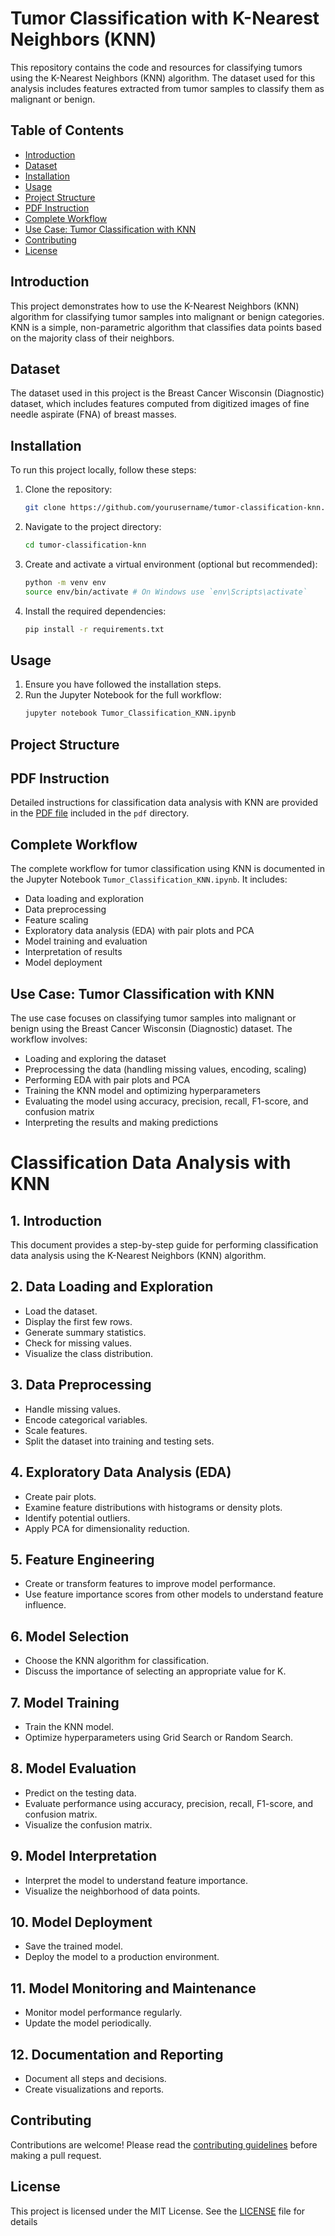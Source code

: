 # Tumor Classification with K-Nearest Neighbors (KNN)

This repository contains the code and resources for classifying tumors using the K-Nearest Neighbors (KNN) algorithm. The dataset used for this analysis includes features extracted from tumor samples to classify them as malignant or benign.

## Table of Contents
- [Introduction](#introduction)
- [Dataset](#dataset)
- [Installation](#installation)
- [Usage](#usage)
- [Project Structure](#project-structure)
- [PDF Instruction](#pdf-instruction)
- [Complete Workflow](#complete-workflow)
- [Use Case: Tumor Classification with KNN](#use-case-tumor-classification-with-knn)
- [Contributing](#contributing)
- [License](#license)

## Introduction
This project demonstrates how to use the K-Nearest Neighbors (KNN) algorithm for classifying tumor samples into malignant or benign categories. KNN is a simple, non-parametric algorithm that classifies data points based on the majority class of their neighbors.

## Dataset
The dataset used in this project is the Breast Cancer Wisconsin (Diagnostic) dataset, which includes features computed from digitized images of fine needle aspirate (FNA) of breast masses.

## Installation
To run this project locally, follow these steps:

1. Clone the repository:
    ```sh
    git clone https://github.com/yourusername/tumor-classification-knn.git
    ```
2. Navigate to the project directory:
    ```sh
    cd tumor-classification-knn
    ```
3. Create and activate a virtual environment (optional but recommended):
    ```sh
    python -m venv env
    source env/bin/activate # On Windows use `env\Scripts\activate`
    ```
4. Install the required dependencies:
    ```sh
    pip install -r requirements.txt
    ```

## Usage
1. Ensure you have followed the installation steps.
2. Run the Jupyter Notebook for the full workflow:
    ```sh
    jupyter notebook Tumor_Classification_KNN.ipynb
    ```

## Project Structure


## PDF Instruction
Detailed instructions for classification data analysis with KNN are provided in the [PDF file](pdf/KNN_Classification_Workflow.pdf) included in the `pdf` directory.

## Complete Workflow
The complete workflow for tumor classification using KNN is documented in the Jupyter Notebook `Tumor_Classification_KNN.ipynb`. It includes:
- Data loading and exploration
- Data preprocessing
- Feature scaling
- Exploratory data analysis (EDA) with pair plots and PCA
- Model training and evaluation
- Interpretation of results
- Model deployment

## Use Case: Tumor Classification with KNN
The use case focuses on classifying tumor samples into malignant or benign using the Breast Cancer Wisconsin (Diagnostic) dataset. The workflow involves:
- Loading and exploring the dataset
- Preprocessing the data (handling missing values, encoding, scaling)
- Performing EDA with pair plots and PCA
- Training the KNN model and optimizing hyperparameters
- Evaluating the model using accuracy, precision, recall, F1-score, and confusion matrix
- Interpreting the results and making predictions


# Classification Data Analysis with KNN

## 1. Introduction
This document provides a step-by-step guide for performing classification data analysis using the K-Nearest Neighbors (KNN) algorithm.

## 2. Data Loading and Exploration
- Load the dataset.
- Display the first few rows.
- Generate summary statistics.
- Check for missing values.
- Visualize the class distribution.

## 3. Data Preprocessing
- Handle missing values.
- Encode categorical variables.
- Scale features.
- Split the dataset into training and testing sets.

## 4. Exploratory Data Analysis (EDA)
- Create pair plots.
- Examine feature distributions with histograms or density plots.
- Identify potential outliers.
- Apply PCA for dimensionality reduction.

## 5. Feature Engineering
- Create or transform features to improve model performance.
- Use feature importance scores from other models to understand feature influence.

## 6. Model Selection
- Choose the KNN algorithm for classification.
- Discuss the importance of selecting an appropriate value for K.

## 7. Model Training
- Train the KNN model.
- Optimize hyperparameters using Grid Search or Random Search.

## 8. Model Evaluation
- Predict on the testing data.
- Evaluate performance using accuracy, precision, recall, F1-score, and confusion matrix.
- Visualize the confusion matrix.

## 9. Model Interpretation
- Interpret the model to understand feature importance.
- Visualize the neighborhood of data points.

## 10. Model Deployment
- Save the trained model.
- Deploy the model to a production environment.

## 11. Model Monitoring and Maintenance
- Monitor model performance regularly.
- Update the model periodically.

## 12. Documentation and Reporting
- Document all steps and decisions.
- Create visualizations and reports.

## Contributing
Contributions are welcome! Please read the [contributing guidelines](CONTRIBUTING.md) before making a pull request.

## License
This project is licensed under the MIT License. See the [LICENSE](LICENSE) file for details
